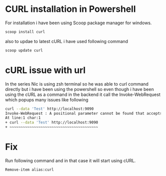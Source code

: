 # CURL installation in Powershell
For installation i have been using Scoop package manager for windows.
```bash
scoop install curl
```
also to updae to latest cURL i have used following command 
```bash
scoop update curl
```
# cURL issue with url
In the series Nic is using zsh terminal so he was able to curl command directly but i have been using the powershell so even though i have been using the cURL as a command in the backend it call the Invoke-WebRequest which
popups many issues like following 

```bash
curl --data 'Test' http://localhost:9090
Invoke-WebRequest : A positional parameter cannot be found that accepts argument 'Test'.
At line:1 char:1
+ curl --data 'Test' http://localhost:9090
+ ~~~~~~~~~~~~~~~~~~~~~~~~~~~~~~~~~~~~~~~~
```
# Fix

Run following command and in that case it will start using cURL.
```bash
Remove-item alias:curl
```

